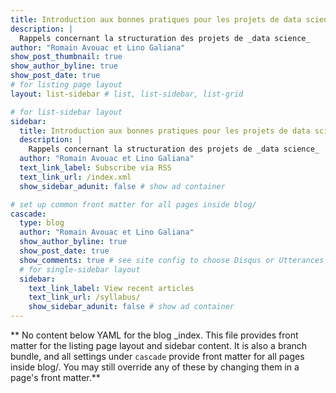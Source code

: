 ```yaml
---
title: Introduction aux bonnes pratiques pour les projets de data science
description: |
  Rappels concernant la structuration des projets de _data science_
author: "Romain Avouac et Lino Galiana"
show_post_thumbnail: true
show_author_byline: true
show_post_date: true
# for listing page layout
layout: list-sidebar # list, list-sidebar, list-grid

# for list-sidebar layout
sidebar: 
  title: Introduction aux bonnes pratiques pour les projets de data science
  description: |
    Rappels concernant la structuration des projets de _data science_
  author: "Romain Avouac et Lino Galiana"
  text_link_label: Subscribe via RSS
  text_link_url: /index.xml
  show_sidebar_adunit: false # show ad container

# set up common front matter for all pages inside blog/
cascade:
  type: blog
  author: "Romain Avouac et Lino Galiana"
  show_author_byline: true
  show_post_date: true
  show_comments: true # see site config to choose Disqus or Utterances
  # for single-sidebar layout
  sidebar:
    text_link_label: View recent articles
    text_link_url: /syllabus/
    show_sidebar_adunit: false # show ad container
---
```


** No content below YAML for the blog _index. This file provides front matter for the listing page layout and sidebar content. It is also a branch bundle, and all settings under `cascade` provide front matter for all pages inside blog/. You may still override any of these by changing them in a page's front matter.**